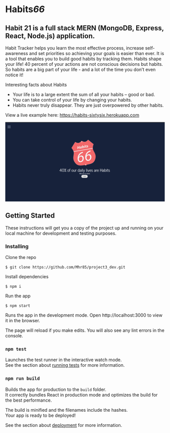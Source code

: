# Habits*66*

## Habit 21 is a full stack MERN (MongoDB, Express, React, Node.js) application.

Habit Tracker helps you learn the most effective process, increase self-awareness and set priorities so achieving your goals is easier than ever. It is a tool that enables you to build good habits by tracking them. Habits shape your life! 40 percent of your actions are not conscious decisions but habits. So habits are a big part of your life - and a lot of the time you don’t even notice it!

Interesting facts about Habits

- Your life is to a large extent the sum of all your habits – good or bad.
- You can take control of your life by changing your habits.
- Habits never truly disappear. They are just overpowered by other habits.

View a live example here: https://habits-sixtysix.herokuapp.com

![Habits66](client/src/assets/images/git-readme.png)

## Getting Started

These instructions will get you a copy of the project up and running on your local machine for development and testing purposes.

### Installing

Clone the repo
```
$ git clone https://github.com/Mhr85/project3_dev.git

```
Install dependencies

```
$ npm i

```

Run the app

```
$ npm start

```
Runs the app in the development mode.
Open http://localhost:3000 to view it in the browser.

The page will reload if you make edits.
You will also see any lint errors in the console.

### `npm test`

Launches the test runner in the interactive watch mode.<br>
See the section about [running tests](https://facebook.github.io/create-react-app/docs/running-tests) for more information.

### `npm run build`

Builds the app for production to the `build` folder.<br>
It correctly bundles React in production mode and optimizes the build for the best performance.

The build is minified and the filenames include the hashes.<br>
Your app is ready to be deployed!

See the section about [deployment](https://facebook.github.io/create-react-app/docs/deployment) for more information.
